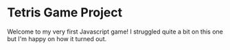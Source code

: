 # Tetris Game Project

Welcome to my very first Javascript game! I struggled quite a bit on this one but I'm happy on how it turned out.
